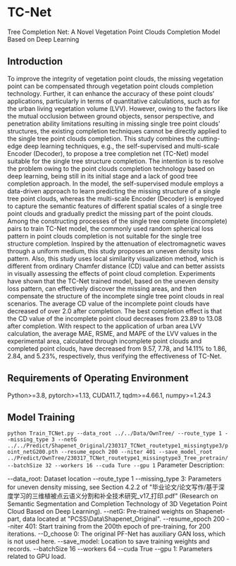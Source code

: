 # TC-Net
Tree Completion Net: A Novel Vegetation Point Clouds Completion Model Based on Deep Learning
## Introduction
To improve the integrity of vegetation point clouds, the missing vegetation point can be compensated through vegetation point clouds completion technology. Further, it can enhance the accuracy of these point clouds’ applications, particularly in terms of quantitative calculations, such as for the urban living vegetation volume (LVV). However, owing to the factors like the mutual occlusion between ground objects, sensor perspective, and penetration ability limitations resulting in missing single tree point clouds’ structures, the existing completion techniques cannot be directly applied to the single tree point clouds completion. This study combines the cutting-edge deep learning techniques, e.g., the self-supervised and multi-scale Encoder (Decoder), to propose a tree completion net (TC-Net) model suitable for the single tree structure completion. The intention is to resolve the problem owing to the point clouds completion technology based on deep learning, being still in its initial stage and a lack of good tree completion approach. In the model, the self-supervised module employs a data-driven approach to learn predicting the missing structure of a single tree point clouds, whereas the multi-scale Encoder (Decoder) is employed to capture the semantic features of different spatial scales of a single tree point clouds and gradually predict the missing part of the point clouds. Among the constructing processes of the single tree complete (incomplete) pairs to train TC-Net model, the commonly used random spherical loss pattern in point clouds completion is not suitable for the single tree structure completion. Inspired by the attenuation of electromagnetic waves through a uniform medium, this study proposes an uneven density loss pattern. Also, this study uses local similarity visualization method, which is different from ordinary Chamfer distance (CD) value and can better assists in visually assessing the effects of point cloud completion. Experiments have shown that the TC-Net trained model, based on the uneven density loss pattern, can effectively discover the missing areas, and then compensate the structure of the incomplete single tree point clouds in real scenarios. The average CD value of the incomplete point clouds have decreased of over 2.0 after completion. The best completion effect is that the CD value of the incomplete point cloud decreases from 23.89 to 13.08 after completion. With respect to the application of urban area LVV calculation, the average MAE, RSME, and MAPE of the LVV values in the experimental area, calculated through incomplete point clouds and completed point clouds, have decreased from 9.57, 7.78, and 14.11% to 1.86, 2.84, and 5.23%, respectively, thus verifying the effectiveness of TC-Net.
## Requirements of Operating Environment
Python>=3.8, pytorch>=1.13, CUDA11.7, tqdm>=4.66.1, numpy>=1.24.3
## Model Training
`python Train_TCNet.py --data_root ../../Data/OwnTree/ --route_type 1 --missing_type 3 --netG ../../Predict/Shapenet_Original/230317_TCNet_routetype1_missingtype3/point_netG200.pth --resume_epoch 200 --niter 401 --save_model_root ../Predict/OwnTree/230317_TCNet_routetype1_missingtype3_Tree_pretrain/ --batchSize 32 --workers 16 --cuda Ture --gpu 1` 
Parameter Description:

--data_root: Dataset location
--route_type 1 --missing_type 3: Parameters for uneven density missing, see Section 4.2.2 of "毕业论文/论文写作/基于深度学习的三维植被点云语义分割和补全技术研究_v17_打印.pdf" (Research on Semantic Segmentation and Completion Technology of 3D Vegetation Point Cloud Based on Deep Learning).
--netG: Pre-trained weights on Shapenet-part, data located at "PCSS\Data\Shapenet_Original".
--resume_epoch 200 --niter 401: Start training from the 200th epoch of pre-training, for 200 iterations.
--D_choose 0: The original PF-Net has auxiliary GAN loss, which is not used here.
--save_model: Location to save training weights and records.
--batchSize 16 --workers 64 --cuda True --gpu 1: Parameters related to GPU load.
